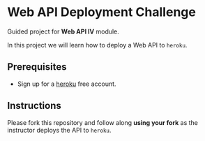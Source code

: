 # Web API Deployment Challenge

Guided project for **Web API IV** module.

In this project we will learn how to deploy a Web API to `heroku`.

## Prerequisites

-   Sign up for a [heroku](https://www.heroku.com/) free account.

## Instructions

Please fork this repository and follow along **using your fork** as the instructor deploys the API to `heroku`.
